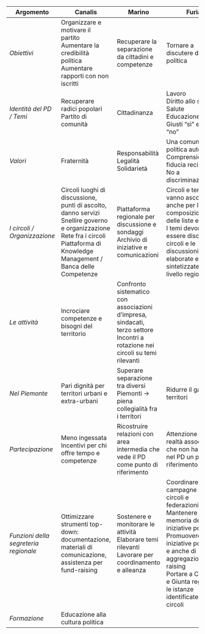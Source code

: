  
| **Argomento**                         | **Canalis**                                                                                             | **Marino**                                                                         | **Furia**                                                                                               |
|---------------------------------------|---------------------------------------------------------------------------------------------------------|------------------------------------------------------------------------------------|---------------------------------------------------------------------------------------------------------|
| *Obiettivi*                           | Organizzare e motivare il partito<br>Aumentare la credibilità politica<br>Aumentare rapporti con non iscritti | Recuperare la separazione da cittadini e competenze | Tornare a discutere di politica            |
| *Identità del PD / Temi*              | Recuperare radici popolari<br>Partito di comunità                                                                                      | Cittadinanza                                                                       | Lavoro<br>Diritto allo studio<br>Salute<br>Educazione<br>Giusti “sì” e giusti “no” |
| *Valori*                              | Fraternità                                                                                              | Responsabilità<br>Legalità<br>Solidarietà                                                                         | Una comunità politica autentica<br>Comprensione e fiducia reciproca<br>No a discriminazione |
| *I circoli / Organizzazione*          | Circoli luoghi di discussione, punti di ascolto, danno servizi<br>Snellire governo e organizzazione<br>Rete fra i circoli<br>Piattaforma di Knowledge Management / Banca delle Competenze                                             | Piattaforma regionale per discussione e sondaggi<br>Archivio di iniziative e comunicazioni                                              | Circoli e territori vanno ascoltati anche per la composizione delle liste elettorali<br>I temi devono essere discussi dai circoli e le discussioni elaborate e sintetizzate a livello regionale  |
| *Le attività*                         | Incrociare competenze e bisogni del territorio                                                          | Confronto sistematico con associazioni d’impresa, sindacati, terzo settore<br>Incontri a rotazione nei circoli su temi rilevanti |                                                           |
| *Nel Piemonte*                        | Pari dignità per territori urbani e extra-urbani                                                        | Superare separazione tra diversi Piemonti -&gt; piena collegialità fra i territori | Ridurre il gap fra i territori                                                                          |
| *Partecipazione*                      | Meno ingessata <br>Incentivi per chi offre tempo e competenze                                           | Ricostruire relazioni con area intermedia che vede il PD come punto di riferimento | Attenzione per realtà associative che non hanno più nel PD un punto di riferimento                      |
| *Funzioni della segreteria regionale* | Ottimizzare strumenti top-down: documentazione, materiali di comunicazione, assistenza per fund-raising | Sostenere e monitorare le attività<br>Elaborare temi rilevanti<br>Lavorare per coordinamento e alleanza | Coordinare campagne per circoli e federazioni<br>Mantenere memoria delle iniziative politiche<br>Promuovere iniziative politiche e anche di aggregazione/fund raising<br>Portare a Consiglio e Giunta regionale le istanze identificate dai circoli |
| *Formazione*                          | Educazione alla cultura politica                                                                        |                                                                                    |                                                                                                         |
